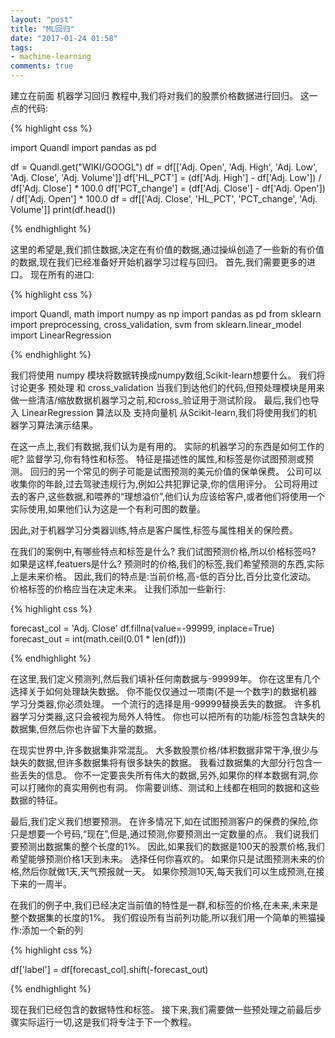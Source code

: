 ```yaml
---
layout: "post"
title: "ML回归"
date: "2017-01-24 01:58"
tags:
- machine-learning
comments: true
---
```


建立在前面 机器学习回归 教程中,我们将对我们的股票价格数据进行回归。 这一点的代码:

{% highlight css %}

import Quandl
import pandas as pd

df = Quandl.get("WIKI/GOOGL")
df = df[['Adj. Open',  'Adj. High',  'Adj. Low',  'Adj. Close', 'Adj. Volume']]
df['HL_PCT'] = (df['Adj. High'] - df['Adj. Low']) / df['Adj. Close'] * 100.0
df['PCT_change'] = (df['Adj. Close'] - df['Adj. Open']) / df['Adj. Open'] * 100.0
df = df[['Adj. Close', 'HL_PCT', 'PCT_change', 'Adj. Volume']]
print(df.head())

{% endhighlight %}

这里的希望是,我们抓住数据,决定在有价值的数据,通过操纵创造了一些新的有价值的数据,现在我们已经准备好开始机器学习过程与回归。 首先,我们需要更多的进口。 现在所有的进口:

{% highlight css %}

import Quandl, math
import numpy as np
import pandas as pd
from sklearn import preprocessing, cross_validation, svm
from sklearn.linear_model import LinearRegression

{% endhighlight %}

我们将使用 numpy 模块将数据转换成numpy数组,Scikit-learn想要什么。 我们将讨论更多 预处理 和 cross_validation 当我们到达他们的代码,但预处理模块是用来做一些清洁/缩放数据机器学习之前,和cross_验证用于测试阶段。 最后,我们也导入 LinearRegression 算法以及 支持向量机 从Scikit-learn,我们将使用我们的机器学习算法演示结果。

在这一点上,我们有数据,我们认为是有用的。 实际的机器学习的东西是如何工作的呢? 监督学习,你有特性和标签。 特征是描述性的属性,和标签是你试图预测或预测。 回归的另一个常见的例子可能是试图预测的美元价值的保单保费。 公司可以收集你的年龄,过去驾驶违规行为,例如公共犯罪记录,你的信用评分。 公司将用过去的客户,这些数据,和喂养的“理想溢价”,他们认为应该给客户,或者他们将使用一个实际使用,如果他们认为这是一个有利可图的数量。

因此,对于机器学习分类器训练,特点是客户属性,标签与属性相关的保险费。

在我们的案例中,有哪些特点和标签是什么? 我们试图预测价格,所以价格标签吗? 如果是这样,featuers是什么? 预测时的价格,我们的标签,我们希望预测的东西,实际上是未来价格。 因此,我们的特点是:当前价格,高-低的百分比,百分比变化波动。 价格标签的价格应当在决定未来。 让我们添加一些新行:

{% highlight css %}

forecast_col = 'Adj. Close'
df.fillna(value=-99999, inplace=True)
forecast_out = int(math.ceil(0.01 * len(df)))

{% endhighlight %}

在这里,我们定义预测列,然后我们填补任何南数据与-99999年。 你在这里有几个选择关于如何处理缺失数据。 你不能仅仅通过一项南(不是一个数字)的数据机器学习分类器,你必须处理。 一个流行的选择是用-99999替换丢失的数据。 许多机器学习分类器,这只会被视为局外人特性。 你也可以把所有的功能/标签包含缺失的数据集,但然后你也许留下大量的数据。

在现实世界中,许多数据集非常混乱。 大多数股票价格/体积数据非常干净,很少与缺失的数据,但许多数据集将有很多缺失的数据。 我看过数据集的大部分行包含一些丢失的信息。 你不一定要丧失所有伟大的数据,另外,如果你的样本数据有洞,你可以打赌你的真实用例也有洞。 你需要训练、测试和上线都在相同的数据和这些数据的特征。

最后,我们定义我们想要预测。 在许多情况下,如在试图预测客户的保费的保险,你只是想要一个号码,“现在”,但是,通过预测,你要预测出一定数量的点。 我们说我们要预测出数据集的整个长度的1%。 因此,如果我们的数据是100天的股票价格,我们希望能够预测价格1天到未来。 选择任何你喜欢的。 如果你只是试图预测未来的价格,然后你就做1天,天气预报就一天。 如果你预测10天,每天我们可以生成预测,在接下来的一周半。

在我们的例子中,我们已经决定当前值的特性是一群,和标签的价格,在未来,未来是整个数据集的长度的1%。 我们假设所有当前列功能,所以我们用一个简单的熊猫操作:添加一个新的列

{% highlight css %}

df['label'] = df[forecast_col].shift(-forecast_out)

{% endhighlight %}

现在我们已经包含的数据特性和标签。 接下来,我们需要做一些预处理之前最后步骤实际运行一切,这是我们将专注于下一个教程。
